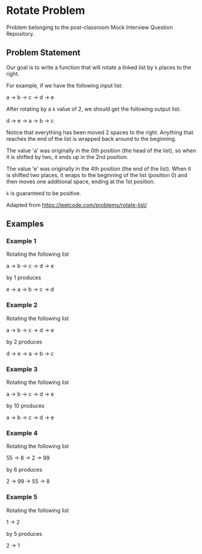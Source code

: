 # Rotate Problem

Problem belonging to the post-classroom Mock Interview Question Repository.

## Problem Statement

Our goal is to write a function that will rotate a linked list by `k` places to the right.

For example, if we have the following input list:

a → b → c → d → e

After rotating by a `k` value of 2, we should get the following output list:

d → e → a → b → c

Notice that everything has been moved 2 spaces to the right. Anything that reaches the end of the list is wrapped back around to the beginning.

The value 'a' was originally in the 0th position (the head of the list), so when it is shifted by two, it ends up in the 2nd position.

The value 'e' was originally in the 4th position (the end of the list). When it is shifted two places, it wraps to the beginning of the list (position 0) and then moves one additional space, ending at the 1st position.

`k` is guaranteed to be positive.

Adapted from https://leetcode.com/problems/rotate-list/

## Examples

### Example 1

Rotating the following list

a → b → c → d → e

by 1 produces

e → a → b → c → d

### Example 2

Rotating the following list

a → b → c → d → e

by 2 produces

d → e → a → b → c

### Example 3

Rotating the following list

a → b → c → d → e

by 10 produces

a → b → c → d → e

### Example 4

Rotating the following list

55 → 8 → 2 → 99

by 6 produces

2 → 99 → 55 → 8

### Example 5

Rotating the following list

1 → 2

by 5 produces

2 → 1
